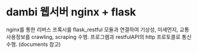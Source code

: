 # dambi 웹서버 nginx + flask
nginx를 통한 리버스 프록시를 flask_restful 모듈과 연결하여 기상성, 미세먼지, 교통사용정보를 crawling, scraping 수행.
프로그램과 restfulAPI의 http 프로토콜로 통신 수행. (documents 참고)